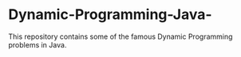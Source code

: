 # Dynamic-Programming-Java-
This repository contains some of the famous Dynamic Programming problems in Java.
